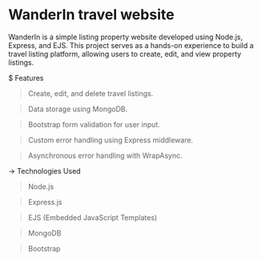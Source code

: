 # WanderIn travel website 
WanderIn is a simple listing property website developed using Node.js, Express, and EJS. This project serves as a hands-on experience to build a travel listing platform, allowing users to create, edit, and view property listings.​

$ Features
> Create, edit, and delete travel listings.​

> Data storage using MongoDB.​

> Bootstrap form validation for user input.​

> Custom error handling using Express middleware.​

> Asynchronous error handling with WrapAsync.​

-> Technologies Used
> Node.js​

> Express.js​

> EJS (Embedded JavaScript Templates)​

> MongoDB​

> Bootstrap
